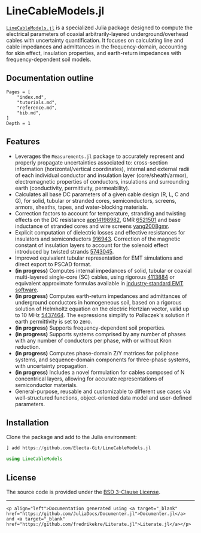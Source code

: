 # LineCableModels.jl

[`LineCableModels.jl`](https://github.com/Electa-Git/LineCableModels.jl) is a specialized Julia package designed to compute the electrical parameters of coaxial arbitrarily-layered underground/overhead cables with uncertainty quantification. It focuses on calculating line and cable impedances and admittances in the frequency-domain, accounting for skin effect, insulation properties, and earth-return impedances with frequency-dependent soil models.

## Documentation outline

```@contents
Pages = [
    "index.md",
    "tutorials.md",
    "reference.md",
    "bib.md",
]
Depth = 1
```

## Features

- Leverages the `Measurements.jl` package to accurately represent and properly propagate uncertainties associated to: cross-section information (horizontal/vertical coordinates), internal and external radii of each individual conductor and insulation layer (core/sheath/armor), electromagnetic properties of conductors, insulations and surrounding earth (conductivity, permittivity, permeability).
- Calculates all base DC parameters of a given cable design (R, L, C and G), for solid, tubular or stranded cores, semiconductors, screens, armors, sheaths, tapes,  and water-blocking materials.
- Correction factors to account for temperature, stranding and twisting effects on the DC resistance [app14198982](@cite), GMR [6521501](@cite) and base inductance of stranded cores and wire screens [yang2008gmr](@cite).
- Explicit computation of dielectric losses and effective resistances for insulators and semiconductors [916943](@cite). Correction of the magnetic constant of insulation layers to account for the solenoid effect introduced by twisted strands [5743045](@cite).
- Improved equivalent tubular representation for EMT simulations and direct export to PSCAD format.
- **(in progress)** Computes internal impedances of solid, tubular or coaxial multi-layered single-core (SC) cables, using rigorous [4113884](@cite) or equivalent approximate formulas available in [industry-standard EMT software](https://www.pscad.com/webhelp/EMTDC/Transmission_Lines/Deriving_System_Y_and_Z_Matrices.htm).
- **(in progress)** Computes earth-return impedances and admittances of underground conductors in homogeneous soil, based on a rigorous solution of Helmholtz equation on the electric Hertzian vector, valid up to 10 MHz [5437464](@cite). The expressions simplify to Pollaczek's solution if earth permittivity is set to zero.
- **(in progress)** Supports frequency-dependent soil properties.
- **(in progress)** Supports systems comprised by any number of phases with any number of conductors per phase, with or without Kron reduction.
- **(in progress)** Computes phase-domain Z/Y matrices for poliphase systems, and sequence-domain components for three-phase systems, with uncertainty propagation.
- **(in progress)** Includes a novel formulation for cables composed of N concentrical layers, allowing for accurate representations of semiconductor materials.
- General-purpose, reusable and customizable to different use cases via well-structured functions, object-oriented data model and user-defined parameters.

## Installation

Clone the package and add to the Julia environment:

```julia
] add https://github.com/Electa-Git/LineCableModels.jl
```

```julia
using LineCableModels
```

## License

The source code is provided under the [BSD 3-Clause License](https://github.com/Electa-Git/LineCableModels.jl/LICENSE).

---
```@raw html
<p align="left">Documentation generated using <a target="_blank" href="https://github.com/JuliaDocs/Documenter.jl">Documenter.jl</a> and <a target="_blank" href="https://github.com/fredrikekre/Literate.jl">Literate.jl</a></p>
```

 
